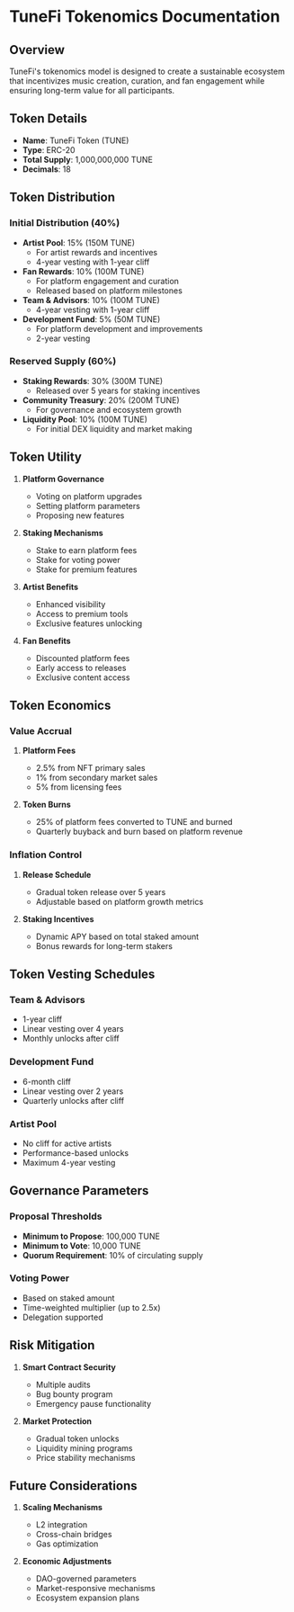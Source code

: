 # TuneFi Tokenomics Documentation

## Overview
TuneFi's tokenomics model is designed to create a sustainable ecosystem that incentivizes music creation, curation, and fan engagement while ensuring long-term value for all participants.

## Token Details
- **Name**: TuneFi Token (TUNE)
- **Type**: ERC-20
- **Total Supply**: 1,000,000,000 TUNE
- **Decimals**: 18

## Token Distribution
### Initial Distribution (40%)
- **Artist Pool**: 15% (150M TUNE)
  - For artist rewards and incentives
  - 4-year vesting with 1-year cliff
- **Fan Rewards**: 10% (100M TUNE)
  - For platform engagement and curation
  - Released based on platform milestones
- **Team & Advisors**: 10% (100M TUNE)
  - 4-year vesting with 1-year cliff
- **Development Fund**: 5% (50M TUNE)
  - For platform development and improvements
  - 2-year vesting

### Reserved Supply (60%)
- **Staking Rewards**: 30% (300M TUNE)
  - Released over 5 years for staking incentives
- **Community Treasury**: 20% (200M TUNE)
  - For governance and ecosystem growth
- **Liquidity Pool**: 10% (100M TUNE)
  - For initial DEX liquidity and market making

## Token Utility
1. **Platform Governance**
   - Voting on platform upgrades
   - Setting platform parameters
   - Proposing new features

2. **Staking Mechanisms**
   - Stake to earn platform fees
   - Stake for voting power
   - Stake for premium features

3. **Artist Benefits**
   - Enhanced visibility
   - Access to premium tools
   - Exclusive features unlocking

4. **Fan Benefits**
   - Discounted platform fees
   - Early access to releases
   - Exclusive content access

## Token Economics
### Value Accrual
1. **Platform Fees**
   - 2.5% from NFT primary sales
   - 1% from secondary market sales
   - 5% from licensing fees

2. **Token Burns**
   - 25% of platform fees converted to TUNE and burned
   - Quarterly buyback and burn based on platform revenue

### Inflation Control
1. **Release Schedule**
   - Gradual token release over 5 years
   - Adjustable based on platform growth metrics

2. **Staking Incentives**
   - Dynamic APY based on total staked amount
   - Bonus rewards for long-term stakers

## Token Vesting Schedules
### Team & Advisors
- 1-year cliff
- Linear vesting over 4 years
- Monthly unlocks after cliff

### Development Fund
- 6-month cliff
- Linear vesting over 2 years
- Quarterly unlocks after cliff

### Artist Pool
- No cliff for active artists
- Performance-based unlocks
- Maximum 4-year vesting

## Governance Parameters
### Proposal Thresholds
- **Minimum to Propose**: 100,000 TUNE
- **Minimum to Vote**: 10,000 TUNE
- **Quorum Requirement**: 10% of circulating supply

### Voting Power
- Based on staked amount
- Time-weighted multiplier (up to 2.5x)
- Delegation supported

## Risk Mitigation
1. **Smart Contract Security**
   - Multiple audits
   - Bug bounty program
   - Emergency pause functionality

2. **Market Protection**
   - Gradual token unlocks
   - Liquidity mining programs
   - Price stability mechanisms

## Future Considerations
1. **Scaling Mechanisms**
   - L2 integration
   - Cross-chain bridges
   - Gas optimization

2. **Economic Adjustments**
   - DAO-governed parameters
   - Market-responsive mechanisms
   - Ecosystem expansion plans
